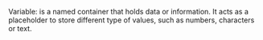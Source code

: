 Variable: is a named container that holds data or information. It acts as a placeholder to store different type of values, such as numbers, characters or text.